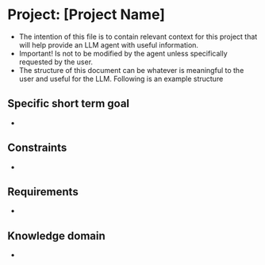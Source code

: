 # Project: [Project Name]

- The intention of this file is to contain relevant context for this project that will help provide an LLM agent with useful information.
- Important! Is not to be modified by the agent unless specifically requested by the user.
- The structure of this document can be whatever is meaningful to the user and useful for the LLM. Following is an example structure

## Specific short term goal
- 

## Constraints
- 

## Requirements
- 

## Knowledge domain
- 